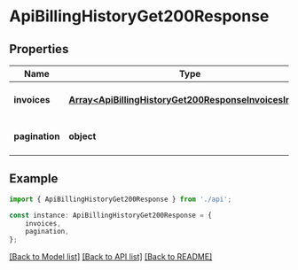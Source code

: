# ApiBillingHistoryGet200Response


## Properties

Name | Type | Description | Notes
------------ | ------------- | ------------- | -------------
**invoices** | [**Array&lt;ApiBillingHistoryGet200ResponseInvoicesInner&gt;**](ApiBillingHistoryGet200ResponseInvoicesInner.md) |  | [optional] [default to undefined]
**pagination** | **object** |  | [optional] [default to undefined]

## Example

```typescript
import { ApiBillingHistoryGet200Response } from './api';

const instance: ApiBillingHistoryGet200Response = {
    invoices,
    pagination,
};
```

[[Back to Model list]](../README.md#documentation-for-models) [[Back to API list]](../README.md#documentation-for-api-endpoints) [[Back to README]](../README.md)

